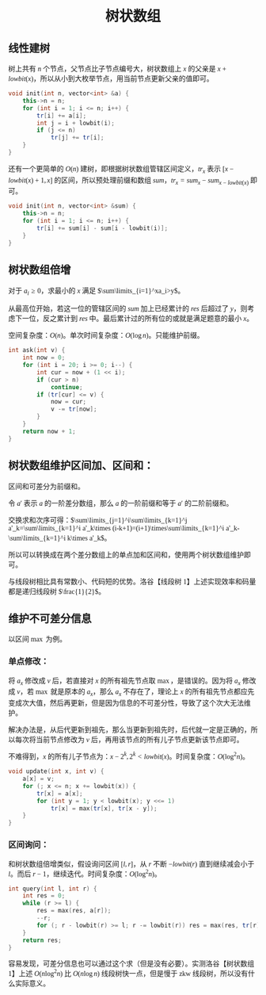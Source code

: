 <style>
 body {
  font-family: "楷体"
}
</style>

<h1><center>树状数组</center></h1>

## 线性建树

​树上共有 $n$ 个节点，父节点比子节点编号大，树状数组上 $x$ 的父亲是 $x+lowbit(x)$，所以从小到大枚举节点，用当前节点更新父亲的值即可。

```cpp
void init(int n, vector<int> &a) {
    this->n = n;
    for (int i = 1; i <= n; i++) {
        tr[i] += a[i];
        int j = i + lowbit(i);
        if (j <= n)
            tr[j] += tr[i];
    }
}
```

​还有一个更简单的 $O(n)$ 建树，即根据树状数组管辖区间定义，$tr_x$ 表示 $[x-lowbit(x)+1,x]$ 的区间，所以预处理前缀和数组 $sum$，$tr_x=sum_x-sum_{x-lowbit(x)}$ 即可。

```cpp
void init(int n, vector<int> &sum) {
    this->n = n;
    for (int i = 1; i <= n; i++) {
        tr[i] += sum[i] - sum[i - lowbit(i)];
    }
}
```

## 树状数组倍增

​对于 $a_i\ge 0$，求最小的 $x$ 满足 $\sum\limits_{i=1}^xa_i>y$。

​从最高位开始，若这一位的管辖区间的 $sum$ 加上已经累计的 $res$ 后超过了 $y$，则考虑下一位，反之累计到 $res$ 中。最后累计过的所有位的或就是满足题意的最小 $x$。

​空间复杂度：$O(n)$。单次时间复杂度：$O(\log n)$。只能维护前缀。

```cpp
int ask(int v) {
    int now = 0;
    for (int i = 20; i >= 0; i--) {
        int cur = now + (1 << i);
        if (cur > n)
            continue;
        if (tr[cur] <= v) {
            now = cur;
            v -= tr[now];
        }
    }
    return now + 1;
}
```

## 树状数组维护区间加、区间和：

区间和可差分为前缀和。

令 $a'$ 表示 $a$ 的一阶差分数组，那么 $a$ 的一阶前缀和等于 $a'$ 的二阶前缀和。

交换求和次序可得：$\sum\limits_{j=1}^i\sum\limits_{k=1}^j a'_k=\sum\limits_{k=1}^i a'_k\times (i-k+1)=(i+1)\times\sum\limits_{k=1}^i a'_k-\sum\limits_{k=1}^i k\times a'_k$。

所以可以转换成在两个差分数组上的单点加和区间和，使用两个树状数组维护即可。

与线段树相比具有常数小、代码短的优势。洛谷【线段树 1】上述实现效率和码量都是递归线段树 $\frac{1}{2}$。


## 维护不可差分信息

​以区间 $\max$ 为例。

### 单点修改：

​将 $a_x$ 修改成 $v$ 后，若直接对 $x$ 的所有祖先节点取 $\max$，是错误的。因为将 $a_x$ 修改成 $v$，若 $\max$ 就是原本的 $a_x$，那么 $a_x$ 不存在了，理论上 $x$ 的所有祖先节点都应先变成次大值，然后再更新，但是因为信息的不可差分性，导致了这个次大无法维护。

​解决办法是，从后代更新到祖先，那么当更新到祖先时，后代就一定是正确的，所以每次将当前节点修改为 $v$ 后，再用该节点的所有儿子节点更新该节点即可。

​不难得到，$x$ 的所有儿子节点为：$x-2^k,2^k<lowbit(x)$。时间复杂度：$O(\log^2n)$。

```cpp
void update(int x, int v) {
    a[x] = v;
    for (; x <= n; x += lowbit(x)) {
        tr[x] = a[x];
        for (int y = 1; y < lowbit(x); y <<= 1)
            tr[x] = max(tr[x], tr[x - y]);
    }
}
```

### 区间询问：

​和树状数组倍增类似，假设询问区间 $[l,r]$，从 $r$ 不断 $-lowbit(r)$ 直到继续减会小于 $l$。而后 $r-1$，继续迭代。时间复杂度：$O(\log^2n)$。

```cpp
int query(int l, int r) {
    int res = 0;
    while (r >= l) {
        res = max(res, a[r]);
        --r;
        for (; r - lowbit(r) >= l; r -= lowbit(r)) res = max(res, tr[r]);
    }
    return res;
}
```

​容易发现，可差分信息也可以通过这个求（但是没有必要）。实测洛谷【树状数组 1】上述 $O(n\log^2n)$ 比 $O(n\log n)$ 线段树快一点，但是慢于 zkw 线段树，所以没有什么实际意义。